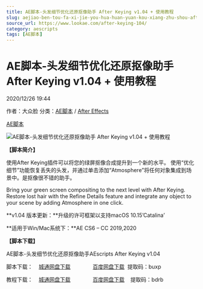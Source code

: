 ```yaml
---
title: AE脚本-头发细节优化还原抠像助手 After Keying v1.04 + 使用教程
slug: aejiao-ben-tou-fa-xi-jie-you-hua-huan-yuan-kou-xiang-zhu-shou-after-keying-v1-04-shi-yong-jiao-cheng
source_url: https://www.lookae.com/after-keying-104/
category: aescripts
tags: [AE脚本]
---
```

# AE脚本-头发细节优化还原抠像助手 After Keying v1.04 + 使用教程

2020/12/26 19:44

作者：大众脸
分类：[AE脚本](https://www.lookae.com/after-effects/aescripts/) / [After Effects](https://www.lookae.com/after-effects/)

[AE脚本](https://www.lookae.com/tag/ae%e8%84%9a%e6%9c%ac/)

![AE脚本-头发细节优化还原抠像助手 After Keying v1.04 + 使用教程](https://www.lookae.com/wp-content/uploads/2019/01/After-Keying.jpg "AE脚本-头发细节优化还原抠像助手 After Keying v1.04 + 使用教程-LookAE.com")

**【脚本简介】**

使用After Keying插件可以将您的绿屏抠像合成提升到一个新的水平。 使用“优化细节”功能恢复丢失的头发，并通过单击添加“Atmosphere”将任何对象集成到场景中。是抠像很不错的助手。

Bring your green screen compositing to the next level with After Keying. Restore lost hair with the Refine Details feature and integrate any object to your scene by adding Atmosphere in one click.

**v1.04 版本更新：**升级的许可框架以支持macOS 10.15’Catalina’

**适用于Win/Mac系统下：**AE CS6 – CC 2019,2020

**【脚本下载】**

AE脚本-头发细节优化还原抠像助手AEscripts After Keying v1.04

脚本下载：    [城通网盘下载](https://089u.com/file/680462-477390586)               [百度网盘下载](https://pan.baidu.com/s/1z22IvJ56LhGjku86hIotfQ)  提取码：buxp

教程下载：    [城通网盘下载](https://lookae.ctfile.com/fs/680462-358304157)               [百度网盘下载](https://pan.baidu.com/s/184x4Z4d0BETSPS11eAsOIA)    提取码：bdrb
